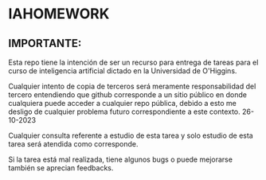 # IAHOMEWORK

## IMPORTANTE:
Esta repo tiene la intención de ser un recurso para entrega de tareas para el curso de inteligencia artificial dictado en la Universidad de O'Higgins.

Cualquier intento de copia de terceros será meramente responsabilidad del tercero entendiendo que github corresponde a un sitio público en donde cualquiera puede acceder a cualquier repo pública, debido a esto me desligo de cualquier problema futuro correspondiente a este contexto. 26-10-2023

Cualquier consulta referente a estudio de esta tarea y solo estudio de esta tarea será atendida como corresponde.

Si la tarea está mal realizada, tiene algunos bugs o puede mejorarse también se aprecian feedbacks.
